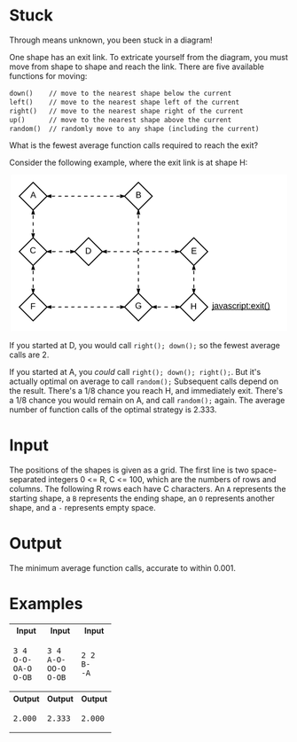 # Stuck

Through means unknown, you been stuck in a diagram!

One shape has an exit link. To extricate yourself from the diagram, you must move from shape to shape and reach the link.
There are five available functions for moving:

```
down()    // move to the nearest shape below the current
left()    // move to the nearest shape left of the current
right()   // move to the nearest shape right of the current
up()      // move to the nearest shape above the current
random()  // randomly move to any shape (including the current)
```

What is the fewest average function calls required to reach the exit?

Consider the following example, where the exit link is at shape H:

<div align="center">
<img alt="Example diagram" src="./example-diagram.png">
</div>

If you started at D, you would call `right(); down();` so the fewest average calls are 2.

If you started at A, you *could* call `right(); down(); right();`. But it's actually optimal on average to call
`random();` Subsequent calls depend on the result. There's a 1/8 chance you reach H, and immediately exit. There's a
1/8 chance you would remain on A, and call `random();` again. The average number of function calls of the optimal
strategy is 2.333.

# Input

The positions of the shapes is given as a grid. The first line is two space-separated integers 0 <= R, C <= 100, which are the numbers of rows and columns. The
following R rows each have C characters. An `A` represents the starting shape, a `B` represents the ending shape, an
`O` represents another shape, and a `-` represents empty space.

# Output

The minimum average function calls, accurate to within 0.001.

# Examples

<table>
    <tr>
        <th>Input</th>
        <th>Input</th>
        <th>Input</th>
    </tr>
    <tr>
        <td><pre>3 4
O-O-
OA-O
O-OB</pre></td>
        <td><pre>3 4
A-O-
OO-O
O-OB</pre></td>
        <td><pre>2 2
B-
-A</pre></td>
    </tr>
    <tr>
        <th>Output</th>
        <th>Output</th>
        <th>Output</th>
    </tr>
    <tr>
        <td><pre>2.000</pre></td>
        <td><pre>2.333</pre></td>
        <td><pre>2.000</pre></td>
    </tr>
</table>
